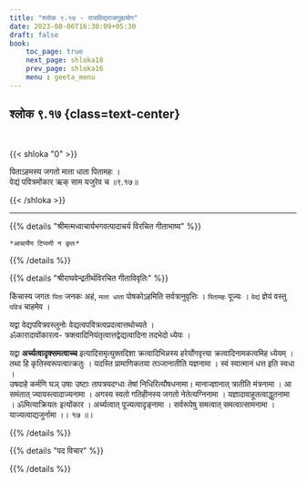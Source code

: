 ```yaml
---
title: "श्लोक ९.१७ - राजविद्यराजगुह्ययोग"
date: 2023-08-06T16:30:09+05:30
draft: false
book:
    toc_page: true
    next_page: shloka18
    prev_page: shloka16
    menu : geeta_menu
---
```




## श्लोक ९.१७ {class=text-center}

<br/>

{{< shloka  "0"  >}}

पिताऽहमस्य जगतो माता धाता पितामहः ।   
वेद्यं पवित्रमोंकार ऋक् साम यजुरेव च ॥९.१७॥

{{< /shloka >}}

---


{{% details "श्रीमत्मध्वाचार्यभगवत्पादाचर्य विरचित  गीताभाष्य" %}}

` *आचार्येण टिप्पणी न कृतः* `

{{% /details %}}



{{% details "श्रीराघवेन्द्रतीर्थविरचित गीताविवृतिः" %}}

किंचास्य जगतः `पिता` जनकः अहं, `माता धाता` 
पोषकोऽहमिति सर्वत्रानुवृत्तिः । `पितामहः` पूज्यः । 
`वेद्यं` ज्ञेयं वस्तु `पवित्रं` चाहमेव ।   

यद्वा वेद्यपवित्रवस्लुनोः 
वेद्यत्वपवित्रत्वप्रदत्वात्तथोच्यते ।  
ॐकारादावोंकारत्व- त्रक्त्वादिनियंतृत्वात्तद्वेद्यत्वादिना 
तदभेदो ध्येयः ।   

यद्वा **अर्च्यत्वादृक्समत्वाच्च** इत्यादिसमृत्युक्तदिशा 
क्रत्वादिभिन्नस्य हरेर्योगवृत्त्या
क्रत्वादिनामकत्वमिह ध्येयम्‌ । तथा हि 
कृतिस्वरूपत्वात्क्रतुः । यदस्ति
प्रामाणिकतया तञ्जानातीति यज्ञनामा । 
स्वं स्वात्मानं धत्त इति स्वधा ।   
उषदाहे कर्मणि घञ् उषाः उष्टाः तापत्रयदग्धाः तेषां 
निधिरित्यौषधनामा।
मानाज्ज्ञानात् त्रातीति मंत्रनामा । 
आ समंतात् ज्यायस्त्वादाज्यनामा । 
अगस्य स्वतो गतिहीनस्य जगतो नेतेत्यग्निनामा । 
यज्ञादावाहूतत्वाद्धुतनामा ।
ॐमित्याक्रियतः  इत्योंकार । 
अर्च्यत्वात् पूज्यत्वादृङ्नामा । सर्वरूपेषु समत्वात् 
समत्वात्सामनामा । याज्यत्वाद्यजुर्नामा ।। १७ ॥।

{{% /details %}}



{{% details "पद विचार" %}}


{{% /details %}}

